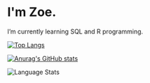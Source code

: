 # I'm Zoe.

 I’m currently learning SQL and R programming.

[![Top Langs](https://github-readme-stats.vercel.app/api/top-langs/?username=zoecoll)](https://github.com/zoecoll/github-readme-stats)

[![Anurag's GitHub stats](https://github-readme-stats.vercel.app/api?username=zoecoll&show_icons=true)](https://github.com/zoecoll/github-readme-stats)

 ![Language Stats](https://img.shields.io/github/languages/count/zoecoll/SQL-Google-Data-Analytics-Certificate)


<!--
**zoecollins/zoecollins** is a ✨ _special_ ✨ repository because its `README.md` (this file) appears on your GitHub profile.

Here are some ideas to get you started:

- 🔭 I’m currently working on ...
- 🌱 I’m currently learning ...
- 👯 I’m looking to collaborate on ...
- 🤔 I’m looking for help with ...
- 💬 Ask me about ...
- 📫 How to reach me: ...
- 😄 Pronouns: ...
- ⚡ Fun fact: ...
-->
